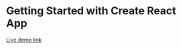 # Getting Started with Create React App

[Live demo link](https://emoji-interpreter1.netlify.app/)



